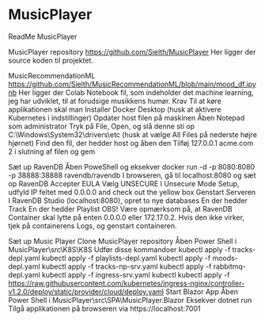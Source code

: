 # MusicPlayer

ReadMe MusicPlayer

MusicPlayer repository
https://github.com/Sielth/MusicPlayer
Her ligger der source koden til projektet.

MusicRecommendationML
https://github.com/Sielth/MusicRecommendationML/blob/main/mood_df.ipynb
Her ligger der Colab Notebook fil, som indeholder det machine learning, jeg har udviklet, til at forudsige musikkens humør.
Krav
Til at køre applikationen skal man
Installer Docker Desktop (husk at aktivere Kubernetes i indstillinger)
Opdater host filen på maskinen
Åben Notepad som administrator
Tryk på File, Open, og slå denne sti op 
    C:\Windows\System32\drivers\etc
(husk at vælge All Files på nederste højre hjørnet)
Find den fil, der hedder host og åben den
Tilføj 
    127.0.0.1 acme.com 2
i slutning af filen og gem

Sæt up RavenDB
Åben PoweShell og eksekver 
    docker run -d -p 8080:8080 -p 38888:38888 ravendb/ravendb
I browseren, gå til 
    localhost:8080 
og sæt op RavenDB
Accepter EULA
Vælg UNSECURE
I Unsecure Mode Setup, udfyld IP feltet med 
    0.0.0.0 
and check out the yellow box
Genstart Serveren
I RavenDB Studio (localhost:8080), opret to nye databases
En der hedder Track
En der hedder Playlist 
OBS! Være opmærksom på, at RavenDB Container skal lytte på enten 0.0.0.0 eller 172.17.0.2. Hvis den ikke virker, tjek på containerens Logs, og genstart containeren.


Sæt up Music Player
Clone MusicPlayer repository
Åben Power Shell i 
    MusicPlayer\src\K8S\K8S
Udfør disse kommandoer
kubectl apply -f tracks-depl.yaml
kubectl apply -f playlists-depl.yaml
kubectl apply -f moods-depl.yaml
kubectl apply -f tracks-np-srv.yaml
kubectl apply -f rabbitmq-depl.yaml
kubectl apply -f ingress-srv.yaml
kubectl kubectl apply -f https://raw.githubusercontent.com/kubernetes/ingress-nginx/controller-v1.2.0/deploy/static/provider/cloud/deploy.yaml
Start Blazor App
Åben Power Shell i 
    MusicPlayer\src\SPA\MusicPlayer.Blazor
Eksekver 
    dotnet run
Tilgå applikationen på browseren via 
    https://localhost:7001
